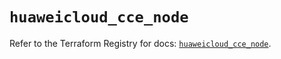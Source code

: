 # `huaweicloud_cce_node`

Refer to the Terraform Registry for docs: [`huaweicloud_cce_node`](https://registry.terraform.io/providers/huaweicloud/huaweicloud/1.71.1/docs/resources/cce_node).
